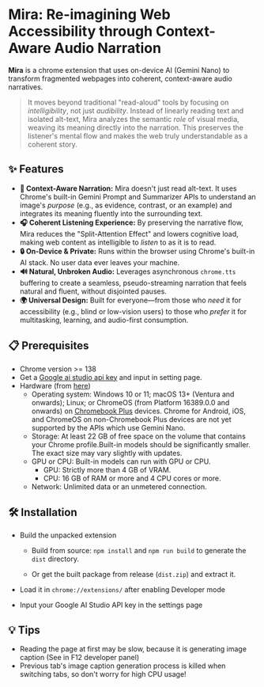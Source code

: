 # Mira: Re-imagining Web Accessibility through Context-Aware Audio Narration

**Mira** is a chrome extension that uses on-device AI (Gemini Nano) to transform fragmented webpages into coherent, context-aware audio narratives.

> It moves beyond traditional "read-aloud" tools by focusing on *intelligibility*, not just *audibility*. Instead of linearly reading text and isolated alt-text, Mira analyzes the semantic *role* of visual media, weaving its meaning directly into the narration. This preserves the listener's mental flow and makes the web truly understandable as a coherent story.



## ✨ Features

- **🧠 Context-Aware Narration:** Mira doesn't just read alt-text. It uses Chrome's built-in Gemini Prompt and Summarizer APIs to understand an image's *purpose* (e.g., as evidence, contrast, or an example) and integrates its meaning fluently into the surrounding text.
- **🎧 Coherent Listening Experience:** By preserving the narrative flow, Mira reduces the "Split-Attention Effect" and lowers cognitive load, making web content as intelligible to *listen* to as it is to read.
- **🔒 On-Device & Private:** Runs within the browser using Chrome's built-in AI stack. No user data ever leaves your machine.
- **🔊 Natural, Unbroken Audio:** Leverages asynchronous `chrome.tts` buffering to create a seamless, pseudo-streaming narration that feels natural and fluent, without disjointed pauses.
- **🌍 Universal Design:** Built for everyone—from those who *need* it for accessibility (e.g., blind or low-vision users) to those who *prefer* it for multitasking, learning, and audio-first consumption.



## 📋 Prerequisites

- Chrome version >= 138
- Get a [Google ai studio api key](https://aistudio.google.com/api-keys) and input in setting page.
- Hardware (from [here](https://developer.chrome.com/docs/ai/get-started))
  - Operating system: Windows 10 or 11; macOS 13+ (Ventura and onwards); Linux; or ChromeOS (from Platform 16389.0.0 and onwards) on [Chromebook Plus](https://www.google.com/chromebook/chromebookplus/) devices. Chrome for Android, iOS, and ChromeOS on non-Chromebook Plus devices are not yet supported by the APIs which use Gemini Nano.
  - Storage: At least 22 GB of free space on the volume that contains your Chrome profile.Built-in models should be significantly smaller. The exact size may vary slightly with updates.
  - GPU or CPU: Built-in models can run with GPU or CPU.
    - GPU: Strictly more than 4 GB of VRAM.
    - CPU: 16 GB of RAM or more and 4 CPU cores or more.
  - Network: Unlimited data or an unmetered connection.



## 🛠️ Installation

- Build the unpacked extension

  - Build from source: `npm install` and `npm run build` to generate the `dist` directory.

  - Or get the built package from release (`dist.zip`) and extract it.

- Load it in `chrome://extensions/` after enabling Developer mode
- Input your Google AI Studio API key in the settings page



## 💡  Tips

- Reading the page at first may be slow, because it is generating image caption (See in F12 developer panel)
- Previous tab's image caption generation process is killed when switching tabs, so don't worry for high CPU usage!